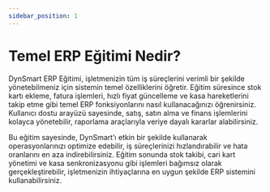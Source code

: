 ```yaml
---
sidebar_position: 1
---
```


# Temel ERP Eğitimi Nedir?  

DynSmart ERP Eğitimi, işletmenizin tüm iş süreçlerini verimli bir şekilde yönetebilmeniz için sistemin temel özelliklerini öğretir. Eğitim süresince stok kartı ekleme, fatura işlemleri, hızlı fiyat güncelleme ve kasa hareketlerini takip etme gibi temel ERP fonksiyonlarını nasıl kullanacağınızı öğrenirsiniz. Kullanıcı dostu arayüzü sayesinde, satış, satın alma ve finans işlemlerini kolayca yönetebilir, raporlama araçlarıyla veriye dayalı kararlar alabilirsiniz.

Bu eğitim sayesinde, DynSmart’ı etkin bir şekilde kullanarak operasyonlarınızı optimize edebilir, iş süreçlerinizi hızlandırabilir ve hata oranlarını en aza indirebilirsiniz. Eğitim sonunda stok takibi, cari kart yönetimi ve kasa senkronizasyonu gibi işlemleri bağımsız olarak gerçekleştirebilir, işletmenizin ihtiyaçlarına en uygun şekilde ERP sistemini kullanabilirsiniz.